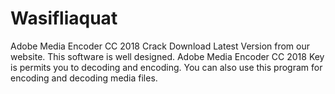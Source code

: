 # Wasifliaquat
Adobe Media Encoder CC 2018 Crack Download Latest Version from our website. This software is  well designed. Adobe Media Encoder CC 2018 Key is permits you to decoding and encoding. You can also use this program for encoding and decoding media files. 
